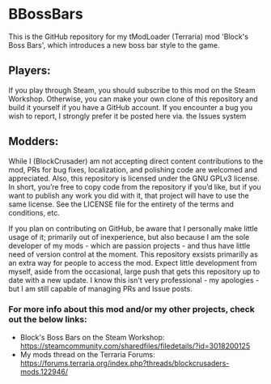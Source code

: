 # BBossBars
This is the GitHub repository for my tModLoader (Terraria) mod 'Block's Boss Bars', which introduces a new boss bar style to the game.

## Players: 
If you play through Steam, you should subscribe to this mod on the Steam Workshop. Otherwise, you can make your own clone of this repository and build it yourself if you have a GitHub account. If you encounter a bug you wish to report, I strongly prefer it be posted here via. the Issues system

## Modders:
While I (BlockCrusader) am not accepting direct content contributions to the mod, PRs for bug fixes, localization, and polishing code are welcomed and appreciated. Also, this repository is licensed under the GNU GPLv3 license. In short, you’re free to copy code from the repository if you’d like, but if you want to publish any work you did with it, that project will have to use the same license. See the LICENSE file for the entirety of the terms and conditions, etc. 

If you plan on contributing on GitHub, be aware that I personally make little usage of it; primarily out of inexperience, but also because I am the sole developer of my mods - which are passion projects - and thus have little need of version control at the moment. This repository exsists primarilly as an extra way for people to access the mod. Expect little development from myself, aside from the occasional, large push that gets this repository up to date with a new update. I know this isn't very professional - my apologies - but I am still capable of managing PRs and Issue posts.

### For more info about this mod and/or my other projects, check out the below links:
- Block's Boss Bars on the Steam Workshop: https://steamcommunity.com/sharedfiles/filedetails/?id=3018200125
- My mods thread on the Terraria Forums: https://forums.terraria.org/index.php?threads/blockcrusaders-mods.122946/
